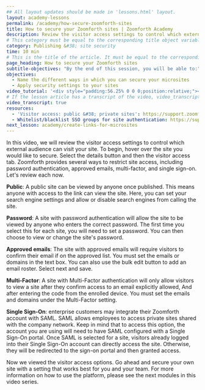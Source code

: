 ```yaml
---
## All layout updates should be made in 'lessons.html' layout.
layout: academy-lessons
permalink: /academy/how-secure-zoomforth-sites
title: How to secure your Zoomforth sites | Zoomforth Academy
description: Review the visitor access settings to control which external audience can visit your site. To begin, hover over the site you would like to secure.
# This category must be equal to the corresponding title object variable in the file _data/academy
category: Publishing &#38; site security
time: 10 min
# This is the title of the article. It must be equal to the corresponding title object variable in the file _data/academy
page_heading: How to secure your Zoomforth sites
subtitle-objectives: "By the end of this session, you will be able to:"
objectives:
  - Name the different ways in which you can secure your microsites
  - Apply security settings to your sites
video_tutorial: '<div style="padding:56.25% 0 0 0;position:relative;"><iframe src="https://player.vimeo.com/video/936210886?badge=0&amp;autopause=0&amp;player_id=0&amp;app_id=58479" frameborder="0" allow="autoplay; fullscreen; picture-in-picture; clipboard-write" style="position:absolute;top:0;left:0;width:100%;height:100%;" title="How to secure your Zoomforth sites"></iframe></div><script src="https://player.vimeo.com/api/player.js"></script>'
# If the lesson article has a transcript of the video, video_transcript must be set to "true".
video_transcript: true
resources:
  - 'Visitor access: public &#38; private sites': https://support.zoomforth.com/en/articles/4775312-visitor-access-public-private-sites
  - Whitelist/blacklist SSO groups for site authentication: https://support.zoomforth.com/en/articles/5955845-whitelist-blacklist-sso-groups-for-site-authentication
next_lesson: academy/create-links-for-microsites
---
```

In this video, we will review the visitor access settings to control which external audience can visit your site. To begin, hover over the site you would like to secure. Select the details button and then the visitor access tab. Zoomforth provides several ways to restrict site access, including password authentication, approved emails, multi-factor, and single sign-on. Let's review each now.

**Public**: A public site can be viewed by anyone once published. This means anyone with access to the link can view the site. Here, you can set your search engine settings and allow or disable search engines from calling the site.

**Password**: A site with password authentication will allow the site to be viewed by anyone who enters the correct password. The first time you select this for each site, you will need to set a password. You can then choose to view or change the site's password.

**Approved emails**: The site with approved emails will require visitors to confirm their email if on the approved list. You must set the emails or domains in the text box. You can also use the bulk edit button to add an email roster. Select next and save.

**Multi-Factor**: A site with Multi-Factor authentication will only allow visitors to view a site after they confirm access to an email explicitly allowed, And after entering the code from the enrolled device. You must set the emails and domains under the Multi-Factor setting.

**Single Sign-On**: enterprise customers may integrate their Zoomforth account with SAML. SAML allows employees to access private sites shared with the company network. Keep in mind that to access this option, the account you are using will need to have SAML configured with a Single Sign-On portal. Once SAML is selected for a site, visitors already logged into their Single Sign-On account can directly access the site. Otherwise, they will be redirected to the sign-on portal and then granted access.

Now we viewed the visitor access options. Go ahead and secure your own site with a setting that works best for you and your team. For more information on how to use the platform, please see the next modules in this video series.
